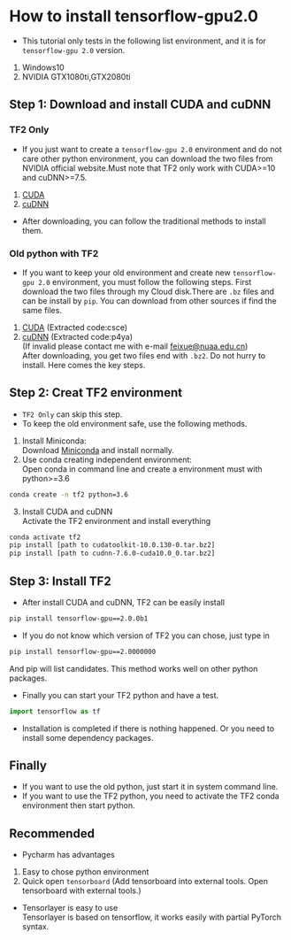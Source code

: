 # How to install tensorflow-gpu2.0
* This tutorial only tests in the following list environment, and it is for `tensorflow-gpu 2.0` version.  
1. Windows10
2. NVIDIA GTX1080ti,GTX2080ti  
## Step 1: Download and install CUDA and cuDNN
### TF2 Only  
* If you just want to create a `tensorflow-gpu 2.0` environment and do not care other python environment, 
you can download the two files from NVIDIA official website.Must note that TF2 only work with CUDA>=10 
and cuDNN>=7.5.  
1. [CUDA](https://developer.nvidia.com/cuda-downloads)
2. [cuDNN](https://developer.nvidia.com/rdp/cudnn-archive)  
* After downloading, you can follow the traditional methods to install them.  
### Old python with TF2
* If you want to keep your old environment and create new `tensorflow-gpu 2.0` environment, you must follow the 
following steps. First download the two files through my Cloud disk.There are `.bz` files and can be install 
by `pip`. You can download from other sources if find the same files.  
1. [CUDA](https://pan.baidu.com/s/1cm-qfO9hzWDQpez9R7C43Q) (Extracted code:csce)
2. [cuDNN](https://pan.baidu.com/s/1gb-WpSpXgkAn57fA2n_P5Q) (Extracted code:p4ya)  
(If invalid please contact me with e-mail feixue@nuaa.edu.cn)  
After downloading, you get two files end with `.bz2`. Do not hurry to install. Here comes the key steps.  
## Step 2: Creat TF2 environment  
* `TF2 Only` can skip this step.  
* To keep the old environment safe, use the following methods. 
1. Install Miniconda:  
Download [Miniconda](https://docs.conda.io/en/latest/miniconda.html) and install normally. 
2. Use conda creating independent environment:  
Open conda in command line and create a environment must with python>=3.6  
```bash
conda create -n tf2 python=3.6
```  
3. Install CUDA and cuDNN  
Activate the TF2 environment and install everything  
```bash
conda activate tf2 
pip install [path to cudatoolkit-10.0.130-0.tar.bz2]  
pip install [path to cudnn-7.6.0-cuda10.0_0.tar.bz2]
```
## Step 3: Install TF2  
* After install CUDA and cuDNN, TF2 can be easily install  
```bash
pip install tensorflow-gpu==2.0.0b1
```  
* If you do not know which version of TF2 you can chose, just type in  
```bash
pip install tensorflow-gpu==2.0000000
```  
And pip will list candidates. This method works well on other python packages.    
* Finally you can start your TF2 python and have a test.  
```python
import tensorflow as tf
```  
* Installation is completed if there is nothing happened. Or you need to install some dependency packages.   
## Finally  
* If you want to use the old python, just start it in system command line.  
* If you want to use the TF2 python, you need to activate the TF2 conda environment then start python. 
## Recommended
* Pycharm has advantages  
1. Easy to chose python environment  
2. Quick open `tensorboard` (Add tensorboard into external tools. Open tensorboard with external tools.)  
* Tensorlayer is easy to use  
Tensorlayer is based on tensorflow, it works easily with  partial PyTorch syntax.  